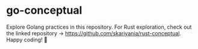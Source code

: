 # go-conceptual
Explore Golang practices in this repository. For Rust exploration, check out the linked repository -> https://github.com/skariyania/rust-conceptual. Happy coding! 🚀
